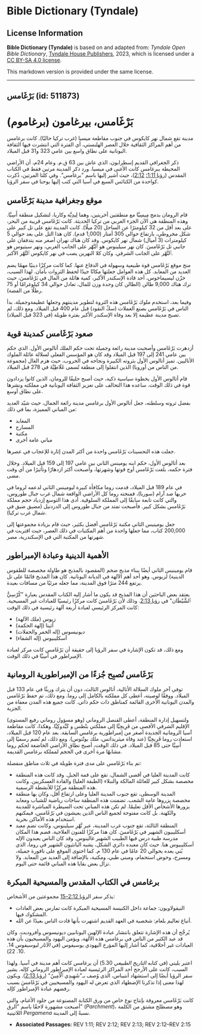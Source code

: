 # Bible Dictionary (Tyndale)

## License Information

**Bible Dictionary (Tyndale)** is based on and adapted from: _Tyndale Open Bible Dictionary_, [Tyndale House Publishers](https://tyndaleopenresources.com/), 2023, which is licensed under a [CC BY-SA 4.0 license](https://creativecommons.org/licenses/by-sa/4.0/legalcode.en).

This markdown version is provided under the same license.



--------------------------------

## بَرْغَامس (id: 511873)

بَرْغَامس، بيرغامون (برغاموم)
=============================

مدينة تقع شمال نهر كايكوس في جنوب مقاطعة ميسيا (غرب تركيا حاليًا). كانت برغامس من أهم المراكز الثقافية خلال العصر الهلنستي، أي الفترة التي انتشرت فيها الثقافة اليونانية على نطاق واسع بين عامي 323 و31 قبل الميلاد.

ذكر الجغرافي القديم إسطرابون، الذي عاش بين 63 ق.م. وعام 24م، أن الأراضي المحيطة ببرغامس كانت الأغنى في ميسيا. ورد ذكر المدينة مرتين فقط في الكتاب المقدس ([رؤيا 1:11؛](https://ref.ly/Rev1:11) [2:12](https://ref.ly/Rev2:12))، حيث أشير إليها باسم "برغامس". وفي كلتا المرتين، ذُكرت كواحدة من الكنائس السبع في آسيا التي كتب إليها يوحنا في سفر الرؤيا.

موقع وجغرافية مدينة بَرْغَامس
-----------------------------

قام الرومان بدمج مِيسِيَّا مع منطقتين أخريتين، وهما لِيدِيَّة وكاريا، لتشكيل منطقة أَسِيَّا. وهذه المنطقة هي الآن الجزء الغربي من تركيا الحديثة. كانت بَرْغَامس قريبة من البحر، على بعد أقل من 32 كيلومترًا عن الساحل (20 ميلًا). كانت المدينة تقع على تل كبير على شكل مخروطي، بارتفاع حوالي 305 أمتار (1,000 قدم). كان هذا التل على بعد حوالي 5 كيلومترات (3 أميال) شمال نهر كايكوس. وقد كان هناك نهران أصغر منه يتدفقان على جانبي تل بَرْغَامسَ. كان نهر سيلينوس هو ٱلنَّهْر على الجانب الغربي، ونهر سيتيوس هو ٱلنَّهْر على الجانب الشرقي. وكان كلا النهرين يصب في نهر كايكوس ٱلنَّهْر الأكبر.

منح موقع بَرْغَامس قوة طبيعية وسهولة في الدفاع عنها. كما كانت مركزًا دينيًا مهمًا يضم العديد من المعابد. كل هذه العوامل جعلتها مكانًا جيدًا لحفظ الثروات بأمان. لهذا السبب، خزّن ليسيماخوس، أحد قادة الإسكندر الأكبر، كمية هائلة من المال في بَرْغَامسَ، حيث ترك هناك 9,000 طالن (الطالن كان وحدة وزن للمال، تعادل حوالي 34 كيلوغرامًا أو 75 رطلًا من الفضة). 

وفيما بعد، استخدم ملوك بَرْغَامس هذه الثروة لتطوير مدينتهم وجعلها عظيمةوجميلة. بدأ الناس في بَرْغَامس بصنع العملات (سكّ النقود) قبل عام 400 قبل الميلاد. ومع ذلك، لم تصبح مدينة عظيمة إلا بعد وفاة الإسكندر الأكبر بفترة طويلة (في 323 قبل الميلاد).

صعود بَرْغَامس كمدينة قوية
--------------------------

أزدهرت بَرْغَامس وأصحبت مدينة رائعة وجميلة تحت حكم الملك أتالوس الأول. الذي حكم بين عامي 241 إلى 197 قبل الميلاد وقد كان هو المؤسس الفعلي لسلالة عائلة الملوك الأتاليين. تميز أتالوس الأول بثروته الكبيرة ونجاحه في الحروب، حيث هزم الغال (مجموعة من الناس من أوروبا) الذين انتقلوا إلى منطقة تُسمى غَلَاطِيَّةَ في 278 قبل الميلاد.

قام أتالوس الأول بخطوة سياسية ذكية، حيث أصبح حليفًا للرومان، الذين كانوا يزدادون قوة في ذلك الوقت. ساعده هذا التحالف على تعزيز الثقافة اليونانية في مملكته ونشرها على نطاق أوسع.

بفضل ثروته وسلطته، جعل أتالوس الأول برغامس مدينة رائعة الجمال، حيث شيّد العديد من المباني المميزة، بما في ذلك:

* المعابد
* المسارح
* مكتبة
* مباني عامة أخرى

جعلت هذه التحسينات بَرْغَامس واحدة من أكثر المدن إثارة للإعجاب في عصرها.

بعد أتالوس الأول، حكم ابنه يومينس الثاني بين عامي 197 إلى 159 قبل الميلاد. وخلال فترة حكمه، بلغت بَرْغَامس أوج قوتها وشهرتها، وأصبحت أكثر ازدهارًا وتأثيرًا من أي وقت مضى.

في عام 189 قبل الميلاد، قدمت روما مكافأة كبيرة ليومينس الثاني لدعمه لروما في حربها ضد آرام (سوريا)، فمنحته روما كل الأراضي الواقعة شمال غرب جبال طوروس، والتي كانت تابعة سابقًا إلى المملكة السلوقية. أدى هذا التوسع إزدياد حجم مملكة بَرْغَامس بشكل كبير. فأصبحت تمتد من جبال طوروس إلى الدردنيل (مضيق ضيق في شمال غرب تركيا).

جعل يومينيس الثاني مكتبة بَرْغَامس أفضل بكثير، حيث قام بزيادة مجموعتها إلى 200,000 كتاب، مما جعلها واحدة من أهم المكتبات في ذلك العصر، حيث اقتربت في شهرتها من المكتبة التي في الإسكندرية، مصر.

الأهمية الدينية وعبادة الإمبراطور
---------------------------------

قام يومينيس الثاني أيضًا ببناء مذبح ضخم (المقصود بالمذبح هو طاولة مخصصة للطقوس الدينية) لزيوس. وهو أحد أهم الآلهة في الديانة اليونانية. كان هذا المذبح قائمًا على تل يرتفع 244 مترًا فوق المدينة، مما جعله مرئيًا من مسافات بعيدة.

يعتقد بعض الباحثين أن هذا المذبح قد يكون ما أشار إليه الكتاب المقدس بعبارة "كُرْسِيُّ ٱلشَّيْطَان" في [رؤيا 2:13](https://ref.ly/Rev2:13). وذلك لأن بَرْغَامسَ كانت مركزًا رئيسيًا للعبادات غير المسيحية. كانت المركز الرئيسي لعبادة أربعة آلهة رئيسية في ذلك الوقت:

* زيوس (ملك الآلهة)
* أثينا (إلهة الحكمة)
* ديونيسوس (إله الخمر والحفلات)
* أسكليبيوس (إله الشفاء)

ومع ذلك، قد تكون الإشارة في سفر الرؤيا إلى حقيقة أن بَرْغَامس كانت مركز لعبادة الإمبراطور في أَسِيَّا في ذلك الوقت.

بَرْغَامس تُصبِح جُزءًا من الإمبراطورية الرومانية
-------------------------------------------------

توفي آخر ملوك السلالة الأتالية، أتالوس الثالث، دون أن يترك وريثًا في عام 133 قبل الميلاد. ووفقًا لوصيته، أعطى كل مملكته بالكامل إلى روما. ومع ذلك، تم حفظ بَرْغَامس والمدن اليونانية الأخرى القائمة كمناطق ذات حكم ذاتي. كانت جميع هذه المدن معفاة من الجزية.

ولتسهيل إدارة المنطقة، أعطى القنصل الروماني (وهو مسؤول روماني رفيع المستوى) الإقليم الشرقي الأقصى من فَرِيجِيَّا إلى مملكتي بنْطس و كَبَّدوكِيَّا. وهكذا، كانت مقاطعة آسيا الرومانية الجديدة أصغر من إمبراطورية برغامس السابقة. بعد عام 120 قبل الميلاد، استعادت روما فَرِيجِيَّا (عند وفاة ميثريداتس، ملك بونْتوس). ومع ذلك، لم تُضم رسميًا إلى أَسِيَّا حتى 85 قبل الميلاد. في ذلك الوقت، أصبح نطاق الأراضي الخاضعة لحكم روما مشابهًا مرة أخرى في الحجم لمملكة برغامس القديمة.

تم بناء بَرْغَامس على مدى فترة طويلة في ثلاث مناطق منفصلة:

* كانت المدينة العليا في أقصى الشمال، تقع على قمة الجبل. وقد كانت هذه المنطقة مخصصة بشكل كبير للعائلة المالكة والنبلاء (الطبقة العليا) والقادة العسكريين. وكانت هذه المنطقة مركزًا للأنشطة الرسمية.
* المدينة الوسطى، تقع جنوب المدينة العليا وعلى ارتفاع أقل، وكان بها منطقة مخصصة يزروها عامة الشعب. تضمنت هذه المنطقة ساحات رياضية للشباب ومعابد يزورها الأشخاص الأقل تعليمًا. لم تكن هذه المباني تحت السيطرة المباشرة للمدينة والكهنة. بل كانت مفتوحة لجميع الناس الذين يعيشون في بَرْغَامس، فيمكنهم استخدام هذه الأماكن بحرية.
* المنطقة الثالثة، تقع جنوب غرب المدينة، عبر نَّهْرِ سيلينوس، وكانت تضم معبد أسكليبيون الشهير في بَرْغَامسَ. كان هذا مركزًا للفنون العلاجية. فضم هذا المكان مدرسة طبية درس فيها الطبيب الشهير غالينوس. وقد كان الناس يعبدون الإله أسكليبيوس هنا. حيث كان معبده دائري الشكل، يشبه البانثيون الشهير في روما، الذي بُني بعده بحوالي 20 عامًا في عام 130 م. كما احتوى الموقع على نافورة جميلة، ومسرح، وحوض استحمام، ومبنى طبي، ومكتبة، بالإضافة إلى العديد من المعابد. ولا تزال بعض بقايا هذه المباني قائمة حتى اليوم.

برغامس في الكتاب المقدس والمسيحية المبكرة
-----------------------------------------

يذكر سفر ال[رؤيا 2:12–15](https://ref.ly/Rev2:12-Rev2:15) مجموعتين من الأشخاص:

* النيقولاويون: جماعة داخل الكنيسة المسيحية المبكرة كانت تمارس بعض العادات المشكوك فيها.
* أتباع تعاليم بلعام: شخصية في العهد القديم اشتهرت بأنها قادت الناس بعيدًا عن الله.

يُرجَّح أن هذه الإشارة تتعلق بانتشار عبادة الإلهين اليونانيين ديونيسوس وأفروديت. وكان قد عبد الكثير من الناس في برغامس هذه الآلهة، ويؤمن اليهود والمسيحيون بأن هذه العبادات غير أخلاقية، كما أشار إليها المؤرخ اليهودي يوسيفوس (في *الآثار* ليوسيفوس 14\. 10\. 22\).

اعتبر بليني (في كتابه *التاريخ الطبيعي* 5\.30\) أن برغامس كانت أهم مدينة في آسيا. ولهذا السبب، كانت على الأرجح أحد المراكز الرئيسية لعبادة الإمبراطور الروماني كإله. يشير سفر الرؤيا أيضًا إلى استشهاد أنتيباس، الذي وُصف بـ"شَهِيدِي ٱلْأَمِينُ" ([رؤيا 2:13](https://ref.ly/Rev2:13)). ويكون لهذا معنى إذا تذكرنا الإضطهاد الذي تعرض له اليهود والمسيحيين في بَرْغَامسَ بسبب رفضهم عبادة الإمبراطور كإله.

كانت بَرْغَامس معروفة بإنتاج نوع خاص من ورق الكتابة المصنوعة من جلود الأغنام، والتي أصبحت مشهورة لاحقًا باسم "الرق" (*Parchment*)، وهو مصطلح مشتق من الكلمة اللاتينية *Pergamena* نسبةً إلى المدينة.

* **Associated Passages:** REV 1:11; REV 2:12; REV 2:13; REV 2:12–REV 2:15

